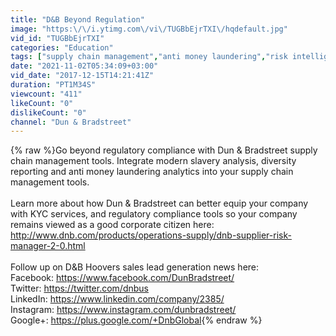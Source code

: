 ```yaml
---
title: "D&B Beyond Regulation"
image: "https:\/\/i.ytimg.com\/vi\/TUGBbEjrTXI\/hqdefault.jpg"
vid_id: "TUGBbEjrTXI"
categories: "Education"
tags: ["supply chain management","anti money laundering","risk intelligence"]
date: "2021-11-02T05:34:09+03:00"
vid_date: "2017-12-15T14:21:41Z"
duration: "PT1M34S"
viewcount: "411"
likeCount: "0"
dislikeCount: "0"
channel: "Dun & Bradstreet"
---
```

{% raw %}Go beyond regulatory compliance with Dun &amp; Bradstreet supply chain management tools. Integrate modern slavery analysis, diversity reporting and anti money laundering analytics into your supply chain management tools. <br /><br />Learn more about how Dun &amp; Bradstreet can better equip your company with KYC services, and regulatory compliance tools so your company remains viewed as a good corporate citizen here:<br /><a rel="nofollow" target="blank" href="http://www.dnb.com/products/operations-supply/dnb-supplier-risk-manager-2-0.html">http://www.dnb.com/products/operations-supply/dnb-supplier-risk-manager-2-0.html</a><br /><br />Follow up on D&amp;B Hoovers sales lead generation news here:<br />Facebook: <a rel="nofollow" target="blank" href="https://www.facebook.com/DunBradstreet/">https://www.facebook.com/DunBradstreet/</a> <br />Twitter: <a rel="nofollow" target="blank" href="https://twitter.com/dnbus">https://twitter.com/dnbus</a> <br />LinkedIn: <a rel="nofollow" target="blank" href="https://www.linkedin.com/company/2385/">https://www.linkedin.com/company/2385/</a> <br />Instagram: <a rel="nofollow" target="blank" href="https://www.instagram.com/dunbradstreet/">https://www.instagram.com/dunbradstreet/</a> <br />Google+: <a rel="nofollow" target="blank" href="https://plus.google.com/+DnbGlobal">https://plus.google.com/+DnbGlobal</a>{% endraw %}
